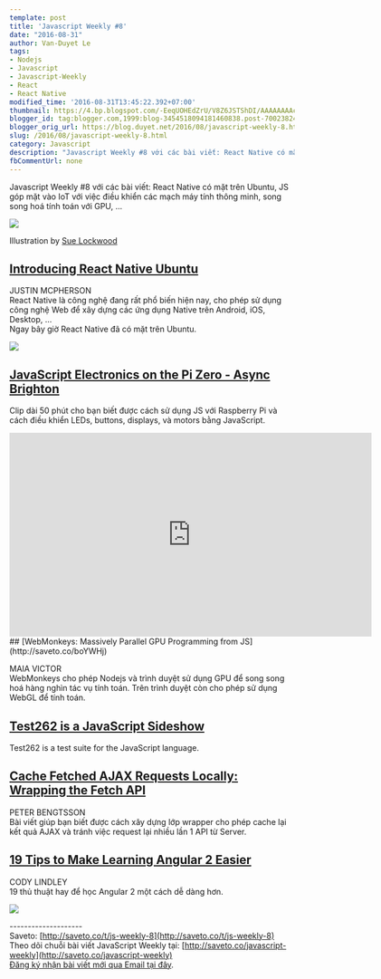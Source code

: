 ```yaml
---
template: post
title: 'Javascript Weekly #8'
date: "2016-08-31"
author: Van-Duyet Le
tags:
- Nodejs
- Javascript
- Javascript-Weekly
- React
- React Native
modified_time: '2016-08-31T13:45:22.392+07:00'
thumbnail: https://4.bp.blogspot.com/-EeqUOHEdZrU/V8Z6JSTShDI/AAAAAAAAclM/4xB15KFwMzwpHjYJXww5sS7zO-yS7d06gCK4B/s1600/JSFor-Mike-700x382.jpg
blogger_id: tag:blogger.com,1999:blog-3454518094181460838.post-7002382433912697001
blogger_orig_url: https://blog.duyet.net/2016/08/javascript-weekly-8.html
slug: /2016/08/javascript-weekly-8.html
category: Javascript
description: "Javascript Weekly #8 với các bài viết: React Native có mặt trên Ubuntu, JS góp mặt vào IoT với việc điều khiển các mạch máy tính thông minh, song song hoá tính toán với GPU, ..."
fbCommentUrl: none
---
```


Javascript Weekly #8 với các bài viết: React Native có mặt trên Ubuntu, JS góp mặt vào IoT với việc điều khiển các mạch máy tính thông minh, song song hoá tính toán với GPU, ...

[![](https://4.bp.blogspot.com/-EeqUOHEdZrU/V8Z6JSTShDI/AAAAAAAAclM/4xB15KFwMzwpHjYJXww5sS7zO-yS7d06gCK4B/s1600/JSFor-Mike-700x382.jpg)](https://blog.duyet.net/2016/08/javascript-weekly-8.html)

  

Illustration by [Sue Lockwood](https://bocoup.com/about/bocouper/sue-lockwood)

## [Introducing React Native Ubuntu](http://saveto.co/gmb656)

JUSTIN MCPHERSON  
React Native là công nghệ đang rất phổ biến hiện nay, cho phép sử dụng công nghệ Web để xây dựng các ứng dụng Native trên Android, iOS, Desktop, ...  
Ngay bây giờ React Native đã có mặt trên Ubuntu.  
  

![](https://3.bp.blogspot.com/-pWpObGEhDZg/V8Z3wqqYzbI/AAAAAAAAck4/4Z4uVHBBiwIU34bUUUmyVUOOBCtKrSI8wCK4B/s1600/ZsSHWXP.png)


## [JavaScript Electronics on the Pi Zero - Async Brighton](http://saveto.co/4rwb53)

Clip dài 50 phút cho bạn biết được cách sử dụng JS với Raspberry Pi và cách điều khiển LEDs, buttons, displays, và motors bằng JavaScript.


<iframe width="640" height="360" src="https://www.youtube.com/embed/h_VYAjKDTJk" frameborder="0" allowfullscreen></iframe>
## [WebMonkeys: Massively Parallel GPU Programming from JS](http://saveto.co/boYWHj)

MAIA VICTOR  
WebMonkeys cho phép Nodejs và trình duyệt sử dụng GPU để song song hoá hàng nghìn tác vụ tính toán. Trên trình duyệt còn cho phép sử dụng WebGL để tính toán.  
  

## [Test262 is a JavaScript Sideshow](http://saveto.co/87kq4c)

Test262 is a test suite for the JavaScript language.  

  

## [Cache Fetched AJAX Requests Locally: Wrapping the Fetch API](http://saveto.co/2bLUGw)

PETER BENGTSSON  
Bài viết giúp bạn biết được cách xây dựng lớp wrapper cho phép cache lại kết quả AJAX và tránh việc request lại nhiều lần 1 API từ Server.  

## [19 Tips to Make Learning Angular 2 Easier](http://saveto.co/LZPbM6)

CODY LINDLEY  
19 thủ thuật hay để học Angular 2 một cách dễ dàng hơn.  
  

![](https://2.bp.blogspot.com/-YKmTSLI1SrU/V8Z8C6Ha4wI/AAAAAAAAclY/bi5GJEEHcP0DfUgj39YcUnFEY5ggoOY2ACK4B/s400/cross-platform-rendering-angular.jpg)

  
\--------------------  
Saveto: [http://saveto.co/t/js-weekly-8](http://saveto.co/t/js-weekly-8)  
Theo dõi chuỗi bài viết JavaScript Weekly tại: [http://saveto.co/javascript-weekly](http://saveto.co/javascript-weekly)  
[Đăng ký nhận bài viết mới qua Email tại đây](http://saveto.co/sfZ60w).